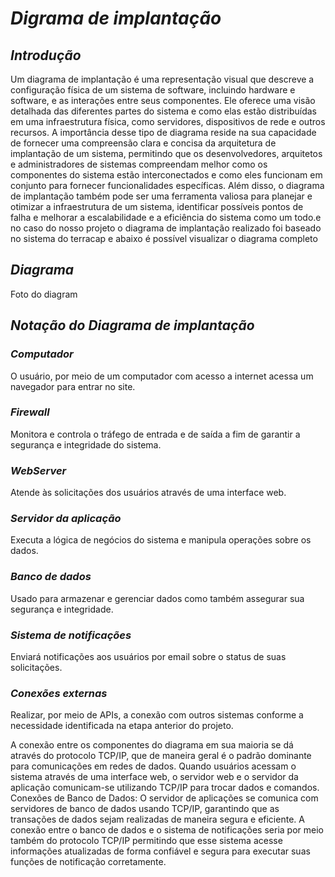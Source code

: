 # <a> *Digrama de implantação* </a>

## <a> *Introdução* </a>

 Um diagrama de implantação é uma representação visual que descreve a configuração física de um sistema de software, incluindo hardware e software, e as interações entre seus componentes. Ele oferece uma visão detalhada das diferentes partes do sistema e como elas estão distribuídas em uma infraestrutura física, como servidores, dispositivos de rede e outros recursos. A importância desse tipo de diagrama reside na sua capacidade de fornecer uma compreensão clara e concisa da arquitetura de implantação de um sistema, permitindo que os desenvolvedores, arquitetos e administradores de sistemas compreendam melhor como os componentes do sistema estão interconectados e como eles funcionam em conjunto para fornecer funcionalidades específicas. Além disso, o diagrama de implantação também pode ser uma ferramenta valiosa para planejar e otimizar a infraestrutura de um sistema, identificar possíveis pontos de falha e melhorar a escalabilidade e a eficiência do sistema como um todo.e no caso do nosso projeto o diagrama de implantação realizado foi baseado no sistema do terracap e abaixo é possível visualizar o diagrama completo

## <a> *Diagrama* </a>

 Foto do diagram

## <a> *Notação do Diagrama de implantação* </a>




### <a> *Computador* </a> 

O usuário, por meio de um computador com acesso a internet acessa um navegador para entrar no site.

### <a> *Firewall* </a>

Monitora e controla o tráfego de entrada e de saída a fim de garantir a segurança e integridade do sistema.

### <a> *WebServer* </a>

 Atende às solicitações dos usuários através de uma interface web.

### <a> *Servidor da aplicação* </a>

 Executa a lógica de negócios do sistema e manipula operações sobre os dados.

### <a> *Banco de dados* </a> 

Usado para  armazenar e gerenciar dados como também assegurar sua segurança e integridade.

### <a> *Sistema de notificações* </a> 

Enviará notificações aos usuários por email sobre o status de suas solicitações.

### <a> *Conexões externas* </a> 

Realizar, por meio de APIs, a conexão com outros sistemas conforme a necessidade identificada na etapa anterior do projeto.

A conexão entre os componentes do diagrama em sua maioria se dá através do protocolo TCP/IP, que de maneira geral é o padrão dominante para comunicações em redes de dados. 
	Quando usuários acessam o sistema através de uma interface web, o servidor web e o servidor da aplicação comunicam-se utilizando TCP/IP para trocar dados e comandos.
Conexões de Banco de Dados: O servidor de aplicações se comunica com servidores de banco de dados usando TCP/IP, garantindo que as transações de dados sejam realizadas de maneira segura e eficiente. 
A conexão entre o banco de dados e o sistema de notificações seria por meio também do protocolo TCP/IP permitindo que esse sistema acesse informações atualizadas de forma confiável e segura para executar suas funções de notificação corretamente.

